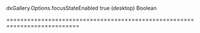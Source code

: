 <!--id-->dxGallery.Options.focusStateEnabled<!--/id-->
<!--merge--><!--/merge-->
<!--default-->true (desktop)<!--/default-->
<!--type-->Boolean<!--/type-->
===========================================================================
